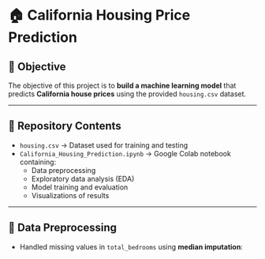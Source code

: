 # 🏠 California Housing Price Prediction

## 📌 Objective
The objective of this project is to **build a machine learning model** that predicts **California house prices** using the provided `housing.csv` dataset.  

---

## 📂 Repository Contents
- `housing.csv` → Dataset used for training and testing  
- `California_Housing_Prediction.ipynb` → Google Colab notebook containing:  
  - Data preprocessing  
  - Exploratory data analysis (EDA)  
  - Model training and evaluation  
  - Visualizations of results  

---

## 🧹 Data Preprocessing
- Handled missing values in `total_bedrooms` using **median imputation**:  
